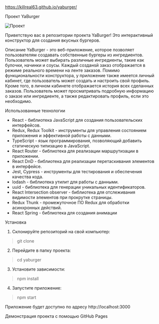 https://killreal63.github.io/yaburger/

Проект YaBurger

![Проект](https://github.com/KillReal63/yaburger/assets/104447337/48cd583f-faba-4e0a-9ea1-a0f8e961f7dc)

Приветствую вас в репозитории проекта YaBurger! Это интерактивный конструктор для создания вкусных бургеров.

Описание
YaBurger - это веб-приложение, которое позволяет пользователям создавать собственные бургеры из ингредиентов. Пользователь может выбирать различные ингредиенты, такие как булочки, начинки и соусы. Каждый созданsй заказ отображается в режиме реального времени на ленте заказов.
Помимо функциональности конструктора, у приложение также имеется личный кабинет, где пользователь может создать и настроить свой профиль. Кроме того, в личном кабинете отображается история всех сделанных заказов. Пользователь может просматривать подробную информацию о заказе или ингредиенте, а также редактировать профиль, если это необходимо.

Использованные технологии

- React - библиотека JavaScript для создания пользовательских интерфейсов.
- Redux, Redux Toolkit - инструменты для управления состоянием приложения и эффективной работы с данными.
- TypeScript - язык программирования, позволяющий добавить статическую типизацию в JavaScript.
- React Router - библиотека для реализации маршрутизации в приложении.
- React DnD - библиотека для реализации перетаскивания элементов в интерфейсе.
- Jest, Cypress - инструменты для тестирования и обеспечения качества кода.
- lodash - библиотека утилит для работы с данными.
- uuid - библиотека для генерации уникальных идентификаторов.
- React Intersection observer - библиотека для отслеживания видимости элементов при прокрутке страницы.
- Redux Thunk - промежуточное ПО Redux для обработки асинхронных действий.
- React Spring - библиотека для создания анимации

Установка

1. Склонируйте репозиторий на свой компьютер:
> git clone 
2. Перейдите в папку проекта:
> cd yaburger
3. Установите зависимости:
> npm install
4. Запустите приложение:
> npm start

Приложение будет доступно по адресу http://localhost:3000

Демонстрация проекта с помощью GitHub Pages

